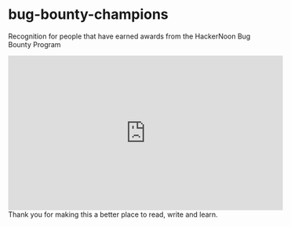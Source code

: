 # bug-bounty-champions
Recognition for people that have earned awards from the HackerNoon Bug Bounty Program
<iframe width="560" height="315" src="https://www.youtube.com/embed/EYVbbItWtfo?start=116" title="YouTube video player" frameborder="0" allow="accelerometer; autoplay; clipboard-write; encrypted-media; gyroscope; picture-in-picture" allowfullscreen></iframe>
<br>
Thank you for making this a better place to read, write and learn. 
